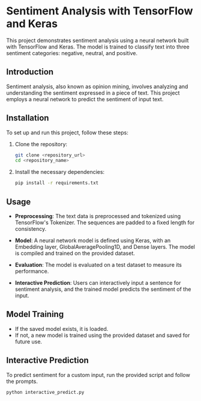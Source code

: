 
# Sentiment Analysis with TensorFlow and Keras

This project demonstrates sentiment analysis using a neural network built with TensorFlow and Keras. The model is trained to classify text into three sentiment categories: negative, neutral, and positive.

## Introduction

Sentiment analysis, also known as opinion mining, involves analyzing and understanding the sentiment expressed in a piece of text. This project employs a neural network to predict the sentiment of input text.

## Installation

To set up and run this project, follow these steps:

1. Clone the repository:
   ```bash
   git clone <repository_url>
   cd <repository_name>
   ```

2. Install the necessary dependencies:
   ```bash
   pip install -r requirements.txt
   ```

## Usage

- **Preprocessing**: The text data is preprocessed and tokenized using TensorFlow's Tokenizer. The sequences are padded to a fixed length for consistency.

- **Model**: A neural network model is defined using Keras, with an Embedding layer, GlobalAveragePooling1D, and Dense layers. The model is compiled and trained on the provided dataset.

- **Evaluation**: The model is evaluated on a test dataset to measure its performance.

- **Interactive Prediction**: Users can interactively input a sentence for sentiment analysis, and the trained model predicts the sentiment of the input.

## Model Training

- If the saved model exists, it is loaded.
- If not, a new model is trained using the provided dataset and saved for future use.

## Interactive Prediction

To predict sentiment for a custom input, run the provided script and follow the prompts.

```bash
python interactive_predict.py
```
